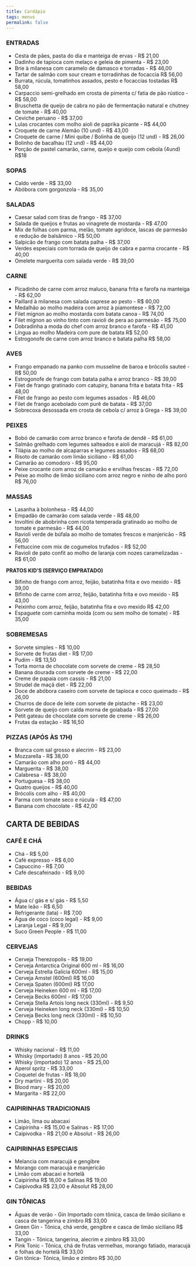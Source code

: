 ```yaml
---
title: Cardápio
tags: menus
permalink: false
---
```

### ENTRADAS

* Cesta de pães, pasta do dia e manteiga de ervas - R$ 21,00
* Dadinho de tapioca com melaço e geleia de pimenta - R$ 23,00
* Brie à milanesa com caramelo de damasco e torradas - R$ 46,00
* Tartar de salmão com sour cream e torradinhas de focaccia R$ 56,00
* Burrata, rúcula, tomatinhos assados, pesto e focaccias tostadas R$ 58,00
* Carpaccio semi-grelhado em crosta de pimenta c/ fatia de pão rústico - R$ 58,00
* Bruschetta de queijo de cabra no pão de fermentação natural e chutney de tomate - R$ 40,00
* C﻿eviche peruano - R$ 37,00
* L﻿ulas crocantes com molho aioli de paprika picante - R$ 44,00
* Croquete de carne Alemão (10 und) - R$ 43,00
* Croquete de carne / Mini quibe / Bolinha de queijo (12 und) - R$ 26,00
* Bolinho de bacalhau (12 und) - R$ 44,00
* Porção de pastel camarão, carne, queijo e queijo com cebola (4und) R$18

### SOPAS

* Caldo verde - R$ 33,00
* Abóbora com gorgonzola - R$ 35,00

### SALADAS

* Caesar salad com tiras de frango - R$ 37,00
* Salada de queijos e frutas ao vinagrete de mostarda - R$ 47,00
* M﻿ix de folhas com parma, melão, tomate agridoce, lascas de parmesão e redução de balsâmico - R$ 50,00
* Salpicão de frango com batata palha - R$ 37,00
* V﻿erdes especiais com torrada de queijo de cabra e parma crocante - R$ 40,00
* Omelete marguerita com salada verde - R$ 39,00

### CARNE

* Picadinho de carne com arroz maluco, banana frita e farofa na manteiga - R$ 62,00
* Paillard à milanesa com salada caprese ao pesto - R$ 60,00
* Medalhão ao molho madeira com arroz à piamontese - R$ 72,00
* F﻿ilet mignon ao molho mostarda com batata canoa - R$ 74,00
* F﻿ilet mignon ao vinho tinto com ravioli de pera ao parmesão - R$ 75,00
* D﻿obradinha a moda do chef com arroz branco e farofa - R$ 41,00
* Língua ao molho Madeira com pure de batata R$ 52,00
* E﻿strogonofe de carne com arroz branco e batata palha R$ 58,00

### AVES

* Frango empanado na panko com musseline de baroa e brócolis sauteé - R$ 50,00
* Estrogonofe de frango com batata palha e arroz branco - R$ 39,00 
* Filet de frango gratinado com catupiry, banana frita e batata frita - R$ 48,00
* Filet de frango ao pesto com legumes assados - R$ 46,00
* Filet de frango acebolado com purê de batata - R$ 37,00
* Sobrecoxa desossada em crosta de cebola c/ arroz à Grega - R$ 39,00

### PEIXES

* Bobó de camarão com arroz branco e farofa de dendê - R$ 61,00
* S﻿almão grelhado com legumes salteados e aioli de maracujá - R$ 82,00
* Tilápia ao molho de alcaparras e legumes assados - R$ 68,00
* Risoto de camarão com limão siciliano - R$ 61,00
* C﻿amarão ao comodoro - R$ 95,00
* Peixe crocante com arroz de camarão e ervilhas frescas - R$ 72,00
* P﻿eixe ao molho de limão siciliano com arroz negro e ninho de alho poró  R$ 76,00

### MASSAS

* Lasanha à bolonhesa - R$ 44,00
* E﻿mpadão de camarão com salada verde - R$ 48,00
* Involtini de abobrinha com ricota temperada gratinado ao molho de tomate e parmesão - R$ 44,00
* Ravioli verde de búfala ao molho de tomates frescos e manjericão - R$ 56,00
* Fettuccine com mix de cogumelos trufados - R$ 52,00
* R﻿avioli de pato confit ao molho de laranja com nozes caramelizadas - R$ 61,00

**PRATOS KID’S (SERVIÇO EMPRATADO)**

* Bifinho de frango com arroz, feijão, batatinha frita e ovo mexido - R$ 39,00
* Bifinho de carne com arroz, feijão, batatinha frita e ovo mexido - R$ 43,00 
* P﻿eixinho com arroz, feijão, batatinha fita e ovo mexido R$ 42,00
* Espaguete com carninha moída (com ou sem molho de tomate) - R$ 35,00

### SOBREMESAS

* Sorvete simples - R$ 10,00
* S﻿orvete de frutas diet - R$ 17,00
* Pudim - R$ 13,50
* Torta morna de chocolate com sorvete de creme - R$ 28,50
* Banana dourada com sorvete de creme - R$ 22,00
* Creme de papaia com cassis - R$ 21,00
* Strudel de maçã diet - R$ 22,00
* D﻿oce de abóbora caseiro com sorvete de tapioca e coco queimado - R$ 26,00
* C﻿hurros de doce de leite com sorvete de pistache - R$ 23,00
* Sorvete de queijo com calda morna de goiabada - R$ 27,00
* Petit gateau de chocolate com sorvete de creme - R$ 26,00
* Frutas da estação - R$ 16,50

### PIZZAS (APÓS ÀS 17H)

* Branca com sal grosso e alecrim - R$ 23,00
* Mozzarella - R$ 38,00
* Camarão com alho poró - R$ 44,00
* Marguerita - R$ 38,00
* Calabresa - R$ 38,00
* Portuguesa - R$ 38,00
* Quatro queijos - R$ 40,00
* B﻿rócolis com alho - R$ 40,00
* P﻿arma com tomate seco e rúcula - R$ 47,00
* Banana com chocolate - R$ 42,00

## CARTA DE BEBIDAS

### CAFÉ E CHÁ

* Chá - R$ 5,00
* Café expresso - R$ 6,00
* Capuccino - R$ 7,00
* Café descafeinado - R$ 9,00

### BEBIDAS

* Água c/ gás e s/ gás - R$ 5,50
* Mate leão - R$ 6,50
* Refrigerante (lata) - R$ 7,00
* Água de coco (coco legal) - R$ 9,00
* Laranja Legal - R$ 9,00
* Suco Green People - R$ 11,00

### CERVEJAS

* Cerveja Therezopolis - R$ 19,00
* Cerveja Antarctica Original 600 ml - R$ 16,00
* Cerveja Estrella Galícia 600ml - R$ 15,00
* Cerveja Amstel (600ml) R$ 16,00
* C﻿erveja Spaten (600ml) R$ 17,00
* Cerveja Heineken 600 ml - R$ 17,00
* Cerveja Becks 600ml - R$ 17,00
* Cerveja Stella Artois long neck (330ml) - R$ 9,50
* Cerveja Heineken long neck (330ml) - R$ 10,50
* Cerveja Becks long neck (330ml) - R$ 10,50
* Chopp - R$ 10,00

### DRINKS

* Whisky nacional - R$ 11,00
* Whisky (importado) 8 anos - R$ 20,00
* Whisky (importado) 12 anos - R$ 25,00
* Aperol spritz - R$ 33,00
* Coquetel de frutas - R$ 18,00
* Dry martini - R$ 20,00
* Blood mary - R$ 20,00
* Margarita - R$ 22,00

### CAIPIRINHAS TRADICIONAIS

* Limão, lima ou abacaxi
* Caipirinha - R$ 15,00 e Salinas - R$ 17,00
* Caipivodka - R$ 21,00 e Absolut - R$ 26,00

### CAIPIRINHAS ESPECIAIS

* Melancia com maracujá e gengibre
* Morango com maracujá e manjericão
* Limão com abacaxi e hortelã
* Caipirinha R$ 18,00 e Salinas R$ 19,00
* Caipivodka R$ 23,00 e Absolut R$ 28,00

### GIN TÔNICAS

* Águas de verão - Gin Importado com tônica, casca de limão siciliano e casca de tangerina e zimbro R$ 33,00
* Green Gin - Tônica, chá verde, gengibre e casca de limão siciliano R$ 33,00
* Tangin - Tônica, tangerina, alecrim e zimbro R$ 33,00
* Pink Tonic - Tônica, chá de frutas vermelhas, morango fatiado, maracujá e folhas de hortelã R$ 33,00
* Gin tônica- Tônica, limão e zimbro R$ 30,00
